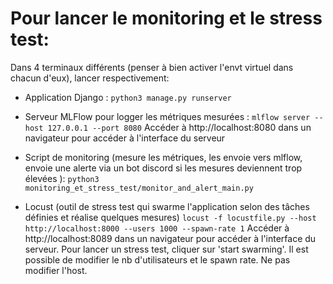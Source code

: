 # Pour lancer le monitoring et le stress test:

Dans 4 terminaux différents (penser à bien activer l'envt virtuel dans chacun d'eux), lancer respectivement:

- Application Django :
`python3 manage.py runserver`

- Serveur MLFlow pour logger les métriques mesurées :
`mlflow server --host 127.0.0.1 --port 8080`
Accéder à http://localhost:8080 dans un navigateur pour accéder à l'interface du serveur

- Script de monitoring (mesure les métriques, les envoie vers mlflow, envoie une alerte via un bot discord si les mesures deviennent trop élevées ):
`python3 monitoring_et_stress_test/monitor_and_alert_main.py`

- Locust (outil de stress test qui swarme l'application selon des tâches définies et réalise quelques mesures)
`locust -f locustfile.py --host http://localhost:8000 --users 1000 --spawn-rate 1`
Accéder à http://localhost:8089 dans un navigateur pour accéder à l'interface du serveur.
Pour lancer un stress test, cliquer sur 'start swarming'. Il est possible de modifier le nb d'utilisateurs et le spawn rate. Ne pas modifier l'host.
